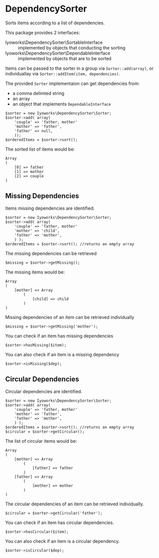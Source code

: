 DependencySorter
================
Sorts items according to a list of dependencies.

This package provides 2 interfaces:
<dl>
  <dt>Iyoworks\DependencySorter\SortableInterface</dt>
  <dd>implemented by objects that conducting the sorting</dd>
  <dt>Iyoworks\DependencySorter\DependableInterface</dt>
  <dd>implemented by objects that are to be sorted</dd>
</dl>

Items can be passed to the sorter in a group via `Sorter::add(array)`, or individuallay via `Sorter::addItem(item, dependencies)`.

The provided `Sorter` implementaion can get dependencies from:

- a comma delimted string
- an array
- an object that implements `DependableInterface`

```
$sorter = new Iyoworks\DependencySorter\Sorter;
$sorter->add( array(
	'couple' => 'father, mother'
	'mother' => 'father',
	'father' => null,
	));
$orderedItems = $sorter->sort();
```
The sorted list of items would be:
```
Array
(
    [0] => father
    [1] => mother
    [2] => couple
)
```
Missing Dependencies
---------
Items missing dependencies are identified.

```
$sorter = new Iyoworks\DependencySorter\Sorter;
$sorter->add( array(
	'couple' => 'father, mother'
	'mother' => 'child',
	'father' => 'mother',
	) );
$orderedItems = $sorter->sort(); //returns an empty array
```
The missing dependencies can be retrieved
```
$missing = $sorter->getMissing(); 
```
The missing items would be:
```
Array
(
    [mother] => Array
        (
            [child] => child
        )
)
```
Missing dependencies of an item can be retrieved individually
```
$missing = $sorter->getMissing('mother'); 
```
You can check if an item has missing dependencies
```
$sorter->hasMissing($item);
```
You can also check if an item is a missing dependency
```
$sorter->isMissing($dep);
```

Circular Dependencies
-----------
Circular dependencies are identified.
```
$sorter = new Iyoworks\DependencySorter\Sorter;
$sorter->add( array(
	'couple' => 'father, mother'
	'mother' => 'father',
	'father' => 'mother',
	) );
$orderedItems = $sorter->sort(); //returns an empty array
$circular = $sorter->getCircular(); 
```
The list of circular items would be:
```
Array
(
    [mother] => Array
        (
            [father] => father
        )
    [father] => Array
        (
            [mother] => mother
        )
)
```
The circular dependencies of an item can be retrieved individually.
```
$circular = $sorter->getCircular('father'); 
```
You can check if an item has circular dependencies.
```
$sorter->hasCircular($item);
```
You can also check if an item is a circular dependency.
```
$sorter->isCircular($dep);
```
